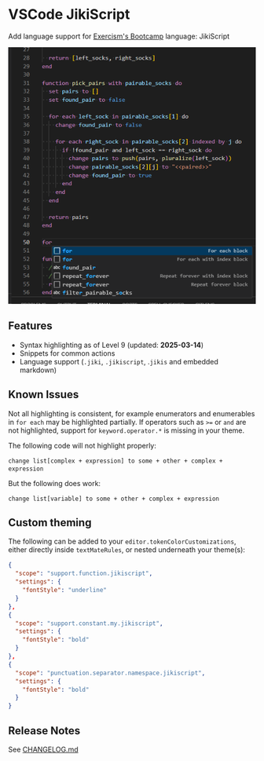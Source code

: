 # VSCode JikiScript

Add language support for [Exercism's Bootcamp](https://bootcamp.exercism.org/) language: JikiScript

![Example highlighted code](./media/highlight.png)

## Features

- Syntax highlighting as of Level 9 (updated: **2025-03-14**)
- Snippets for common actions
- Language support (`.jiki`, `.jikiscript`, .`jikis` and embedded markdown)

## Known Issues

Not all highlighting is consistent, for example enumerators and enumerables in `for each` may be highlighted partially.
If operators such as `>=` or `and` are not highlighted, support for `keyword.operator.*` is missing in your theme.

The following code will not highlight properly:

```jikiscript
change list[complex + expression] to some + other + complex + expression
```

But the following does work:

```jikiscript
change list[variable] to some + other + complex + expression
```

## Custom theming

The following can be added to your `editor.tokenColorCustomizations`, either directly inside `textMateRules`, or nested underneath your theme(s):

```json
{
  "scope": "support.function.jikiscript",
  "settings": {
    "fontStyle": "underline"
  }
},
{
  "scope": "support.constant.my.jikiscript",
  "settings": {
    "fontStyle": "bold"
  }
},
{
  "scope": "punctuation.separator.namespace.jikiscript",
  "settings": {
    "fontStyle": "bold"
  }
}
```

## Release Notes

See [CHANGELOG.md](./CHANGELOG.md)
